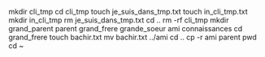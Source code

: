 mkdir cli_tmp
cd cli_tmp
touch je_suis_dans_tmp.txt
touch in_cli_tmp.txt
mkdir in_cli_tmp
rm je_suis_dans_tmp.txt
cd ..
rm -rf cli_tmp
mkdir grand_parent parent grand_frere grande_soeur ami connaissances
cd grand_frere
touch bachir.txt
mv bachir.txt ../ami
cd ..
cp -r ami parent
pwd
cd ~

